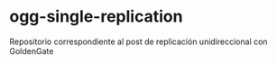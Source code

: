# ogg-single-replication
Repositorio correspondiente al post de replicación unidireccional con GoldenGate
